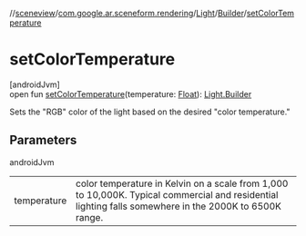 //[sceneview](../../../../index.md)/[com.google.ar.sceneform.rendering](../../index.md)/[Light](../index.md)/[Builder](index.md)/[setColorTemperature](set-color-temperature.md)

# setColorTemperature

[androidJvm]\
open fun [setColorTemperature](set-color-temperature.md)(temperature: [Float](https://kotlinlang.org/api/latest/jvm/stdlib/kotlin/-float/index.html)): [Light.Builder](index.md)

Sets the "RGB" color of the light based on the desired "color temperature."

## Parameters

androidJvm

| | |
|---|---|
| temperature | color temperature in Kelvin on a scale from 1,000 to 10,000K. Typical commercial and residential lighting falls somewhere in the 2000K to 6500K range. |
